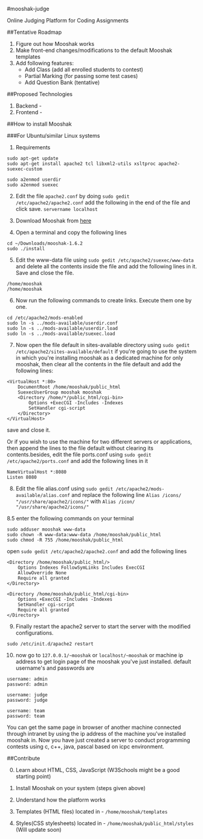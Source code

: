 #mooshak-judge

Online Judging Platform for Coding Assignments

##Tentative Roadmap

1. Figure out how Mooshak works
2. Make front-end changes/modifications to the default Mooshak templates
3. Add following features:
	* Add Class (add all enrolled students to contest)
	* Partial Marking (for passing some test cases)
	* Add Question Bank (tentative)

##Proposed Technologies

1. Backend - 
2. Frontend - 

##How to install Mooshak

###For Ubuntu/similar Linux systems

1. Requirements
```
sudo apt-get update
sudo apt-get install apache2 tcl libxml2-utils xsltproc apache2-suexec-custom

sudo a2enmod userdir
sudo a2enmod suexec 
```

2. Edit the file `apache2.conf` by doing
`sudo gedit /etc/apache2/apache2.conf`
add the following in the end of the file and click save.
`servername localhost`

3. Download Mooshak from [here](https://mooshak.dcc.fc.up.pt/download/mooshak-1.6.2.tgz)

4. Open a terminal and copy the following lines
```
cd ~/Downloads/mooshak-1.6.2
sudo ./install
```

5. Edit the www-data file using `sudo gedit /etc/apache2/suexec/www-data` and delete all the contents inside the file and add the following lines in it. Save and close the file.
```
/home/mooshak
/home/mooshak
```

6. Now run the following commands to create links. Execute them one by one.
```
cd /etc/apache2/mods-enabled
sudo ln -s ../mods-available/userdir.conf
sudo ln -s ../mods-available/userdir.load
sudo ln -s ../mods-available/suexec.load
```

7. Now open the file default in sites-available directory using `sudo gedit /etc/apache2/sites-available/default`
if you're going to use the system in which you're installing mooshak as a dedicated machine for only mooshak, then clear all the contents in the file default and add the following lines:
```
<VirtualHost *:80>
	DocumentRoot /home/mooshak/public_html
	SuexecUserGroup mooshak mooshak
	<Directory /home/*/public_html/cgi-bin>
	 	Options +ExecCGI -Includes -Indexes
		SetHandler cgi-script
	</Directory>
</VirtualHost>
```
save and close it.

Or 
if you wish to use the machine for two different servers or applications, then append the lines to the file default without clearing its contents.besides, edit the file ports.conf using `sudo gedit /etc/apache2/ports.conf` and add the following lines in it
```
NameVirtualHost *:8080
Listen 8080
```

8. Edit the file alias.conf using `sudo gedit /etc/apache2/mods-available/alias.conf` and replace the following line 
`Alias /icons/ "/usr/share/apache2/icons/"` with `Alias /icon/ "/usr/share/apache2/icons/"`

8.5 enter the following commands on your terminal
```
sudo adduser mooshak www-data
sudo chown -R www-data:www-data /home/mooshak/public_html
sudo chmod -R 755 /home/mooshak/public_html
```

open `sudo gedit /etc/apache2/apache2.conf` and add the following lines
```
<Directory /home/mooshak/public_html/>
	Options Indexes FollowSymLinks Includes ExecCGI
	AllowOverride None
	Require all granted
</Directory>

<Directory /home/mooshak/public_html/cgi-bin>
	Options +ExecCGI -Includes -Indexes
	SetHandler cgi-script
	Require all granted
</Directory>
```

9.  Finally restart the apache2 server to start the server with the modified configurations.
```
sudo /etc/init.d/apache2 restart
```

10. now go to `127.0.0.1/~mooshak` or `localhost/~mooshak` or machine ip address to get login page of the mooshak you've just installed.
default username's and passwords are
```
username: admin
password: admin

username: judge
password: judge

username: team
password: team
```
You can get the same page in browser of another machine connected through intranet by using the ip address of the machine you've installed mooshak in. Now you have just created a server to conduct programming contests using c, c++, java, pascal based on icpc environment.


##Contribute

0. Learn about HTML, CSS, JavaScript (W3Schools might be a good starting point)

1. Install Mooshak on your system (steps given above)
2. Understand how the platform works
3. Templates (HTML files) located in - `/home/mooshak/templates`
4. Styles(CSS stylesheets) located in - `/home/mooshak/public_html/styles`
(Will update soon)
